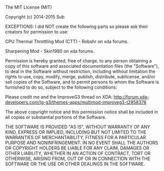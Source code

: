 The MIT License (MIT)

Copyright (c) 2014-2015 Sub

EXCEPTIONS:
I did NOT create the following parts so please ask their creators for permission to use:

CPU Thermal Throttling Mod (CTT) - Robshr on xda forums.

Sharpening Mod - Skin1980 on xda forums.


Permission is hereby granted, free of charge, to any person obtaining a copy
of this software and associated documentation files (the "Software"), to deal
in the Software without restriction, including without limitation the rights
to use, copy, modify, merge, publish, distribute, sublicense, and/or sell
copies of the Software, and to permit persons to whom the Software is
furnished to do so, subject to the following conditions:

Please credit me and the ImproveG3 thread on XDA: 
http://forum.xda-developers.com/lg-g3/themes-apps/multimod-improveg3-t2958376

The above copyright notice and this permission notice shall be included in all
copies or substantial portions of the Software.

THE SOFTWARE IS PROVIDED "AS IS", WITHOUT WARRANTY OF ANY KIND, EXPRESS OR
IMPLIED, INCLUDING BUT NOT LIMITED TO THE WARRANTIES OF MERCHANTABILITY,
FITNESS FOR A PARTICULAR PURPOSE AND NONINFRINGEMENT. IN NO EVENT SHALL THE
AUTHORS OR COPYRIGHT HOLDERS BE LIABLE FOR ANY CLAIM, DAMAGES OR OTHER
LIABILITY, WHETHER IN AN ACTION OF CONTRACT, TORT OR OTHERWISE, ARISING FROM,
OUT OF OR IN CONNECTION WITH THE SOFTWARE OR THE USE OR OTHER DEALINGS IN THE
SOFTWARE.
